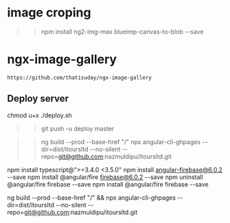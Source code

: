 # image croping

> > npm install ng2-img-max blueimp-canvas-to-blob --save

# ngx-image-gallery

    https://github.com/thatisuday/ngx-image-gallery

## Deploy server

chmod u+x ./deploy.sh

> > git push -u deploy master

> > ng build --prod --base-href "/"
> > npx angular-cli-ghpages --dir=dist/itoursltd --no-silent --repo=git@github.com:nazmuldipu/itoursltd.git

npm install typescript@">=3.4.0 <3.5.0"
npm install angular-firebase@6.0.2 --save
npm install @angular/fire firebase@6.0.2 --save
npm uninstall @angular/fire firebase --save
npm install @angular/fire firebase --save

ng build --prod --base-href "/" && npx angular-cli-ghpages --dir=dist/itoursltd --no-silent --repo=git@github.com:nazmuldipu/itoursltd.git
